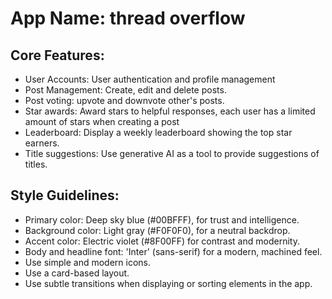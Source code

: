 # **App Name**: thread overflow

## Core Features:

- User Accounts: User authentication and profile management
- Post Management: Create, edit and delete posts.
- Post voting: upvote and downvote other's posts.
- Star awards: Award stars to helpful responses, each user has a limited amount of stars when creating a post
- Leaderboard: Display a weekly leaderboard showing the top star earners.
- Title suggestions: Use generative AI as a tool to provide suggestions of titles.

## Style Guidelines:

- Primary color: Deep sky blue (#00BFFF), for trust and intelligence.
- Background color: Light gray (#F0F0F0), for a neutral backdrop.
- Accent color: Electric violet (#8F00FF) for contrast and modernity.
- Body and headline font: 'Inter' (sans-serif) for a modern, machined feel.
- Use simple and modern icons.
- Use a card-based layout.
- Use subtle transitions when displaying or sorting elements in the app.